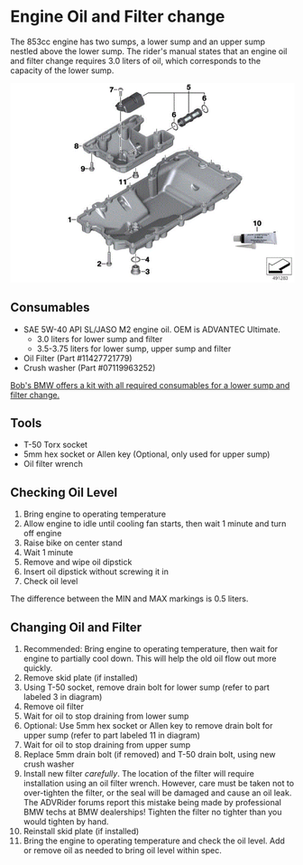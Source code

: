 # Engine Oil and Filter change

The 853cc engine has two sumps, a lower sump and an upper sump nestled above
the lower sump. The rider's manual states that an engine oil and filter change
requires 3.0 liters of oil, which corresponds to the capacity of the lower sump.

![sump diagram](assets/oil-sump.gif)

## Consumables

- SAE 5W-40 API SL/JASO M2 engine oil. OEM is ADVANTEC Ultimate.
    - 3.0 liters for lower sump and filter
    - 3.5-3.75 liters for lower sump, upper sump and filter
- Oil Filter (Part #11427721779)
- Crush washer (Part #07119963252)

[Bob's BMW offers a kit with all required consumables for a lower sump and filter change.](https://www.bobsbmw.com/store/product/10-off-complete-oil-change-kit-for-f750gs-f850gs--adventure)

## Tools

- T-50 Torx socket
- 5mm hex socket or Allen key (Optional, only used for upper sump)
- Oil filter wrench

## Checking Oil Level

1. Bring engine to operating temperature
1. Allow engine to idle until cooling fan starts, then wait 1 minute and turn off engine
1. Raise bike on center stand
1. Wait 1 minute
1. Remove and wipe oil dipstick
1. Insert oil dipstick without screwing it in
1. Check oil level

The difference between the MIN and MAX markings is 0.5 liters.

## Changing Oil and Filter

1. Recommended: Bring engine to operating temperature, then wait for engine to
   partially cool down. This will help the old oil flow out more quickly.
1. Remove skid plate (if installed)
1. Using T-50 socket, remove drain bolt for lower sump (refer to part labeled 3
   in diagram)
1. Remove oil filter
1. Wait for oil to stop draining from lower sump
1. Optional: Use 5mm hex socket or Allen key to remove drain bolt for upper
   sump (refer to part labeled 11 in diagram)
1. Wait for oil to stop draining from upper sump
1. Replace 5mm drain bolt (if removed) and T-50 drain bolt, using new crush washer
1. Install new filter _carefully_. The location of the filter will require
   installation using an oil filter wrench. However, care must be taken not to
over-tighten the filter, or the seal will be damaged and cause an oil leak. The
ADVRider forums report this mistake being made by professional BMW techs at BMW
dealerships! Tighten the filter no tighter than you would tighten by hand.
1. Reinstall skid plate (if installed)
1. Bring the engine to operating temperature and check the oil level. Add or
remove oil as needed to bring oil level within spec.
